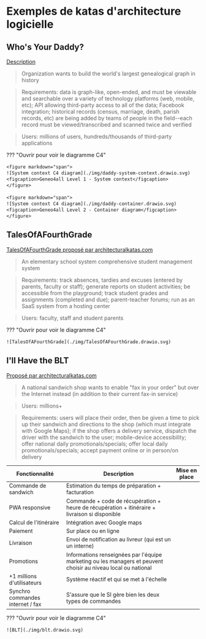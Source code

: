 # Exemples de katas d'architecture logicielle

## Who's Your Daddy?

[Description](https://www.architecturalkatas.com/kata.html?kata=WhosYourDaddy.json)

> Organization wants to build the world's largest genealogical graph in history

> Requirements: data is graph-like, open-ended, and must be viewable and searchable over a variety of technology platforms (web, mobile, etc); API allowing third-party access to all of the data; Facebook integration; historical records (census, marriage, death, parish records, etc) are being added by teams of people in the field--each record must be viewed/transcribed and scanned twice and verified

> Users: millions of users, hundreds/thousands of third-party applications

??? "Ouvrir pour voir le diagramme C4"

    <figure markdown="span">
    ![System context C4 diagram](./img/daddy-system-context.drawio.svg)
    <figcaption>Geneo4all Level 1 - System context</figcaption>
    </figure>

    <figure markdown="span">
    ![System context C4 diagram](./img/daddy-container.drawio.svg)
    <figcaption>Geneo4all Level 2 - Container diagram</figcaption>
    </figure>

## TalesOfAFourthGrade

[TalesOfAFourthGrade proposé par architecturalkatas.com](https://www.architecturalkatas.com/kata.html?kata=TalesOfAFourthGrade.json)

> An elementary school system comprehensive student management system

> Requirements: track absences, tardies and excuses (entered by parents, faculty or staff); generate reports on student activities; be accessible from the playground; track student grades and assignments (completed and due); parent-teacher forums; run as an SaaS system from a hosting center

> Users: faculty, staff and student parents

??? "Ouvrir pour voir le diagramme C4"

    ![TalesOfAFourthGrade](./img/TalesOfAFourthGrade.drawio.svg)

## I'll Have the BLT

[Proposé par architecturalkatas.com](https://www.architecturalkatas.com/kata.html?kata=BLT.json)

> A national sandwich shop wants to enable "fax in your order" but over the Internet instead (in addition to their current fax-in service)

> Users: millions+

> Requirements: users will place their order, then be given a time to pick up their sandwich and directions to the shop (which must integrate with Google Maps); if the shop offers a delivery service, dispatch the driver with the sandwich to the user; mobile-device accessibility; offer national daily promotionals/specials; offer local daily promotionals/specials; accept payment online or in person/on delivery

| **Fonctionnalité**               | **Description**                                                                                                | **Mise en place** |
| -------------------------------- | -------------------------------------------------------------------------------------------------------------- | ----------------- |
| Commande de sandwich             | Estimation du temps de préparation + facturation                                                               |                   |
| PWA responsive                   | Commande + code de récupération + heure de récupération + itinéraire + livraison si disponible                 |                   |
| Calcul de l'itinéraire           | Intégration avec Google maps                                                                                   |                   |
| Paiement                         | Sur place ou en ligne                                                                                          |                   |
| Livraison                        | Envoi de notification au livreur (qui est un un interne)                                                       |                   |
| Promotions                       | Informations renseignées par l'équipe marketing ou les managers et peuvent choisir au niveau local ou national |                   |
| +1 millions d'utilisateurs       | Système réactif et qui se met à l'échelle                                                                      |                   |
| Synchro commandes internet / fax | S'assure que le SI gère bien les deux types de commandes                                                       |                   |

??? "Ouvrir pour voir le diagramme C4"

    ![BLT](./img/blt.drawio.svg)
